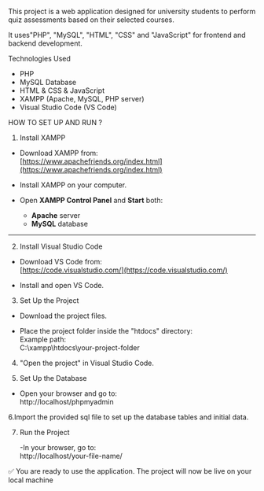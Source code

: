 This project is a web application designed for university students to perform quiz assessments based on their selected courses. 

It uses"PHP", "MySQL", "HTML", "CSS" and "JavaScript" for frontend and backend development.

Technologies Used

- PHP
- MySQL Database
- HTML & CSS & JavaScript
- XAMPP (Apache, MySQL, PHP server)
- Visual Studio Code (VS Code)

HOW TO SET UP AND RUN ?

 1. Install XAMPP

- Download XAMPP from:  
  [https://www.apachefriends.org/index.html](https://www.apachefriends.org/index.html)

- Install XAMPP on your computer.
- Open **XAMPP Control Panel** and **Start** both:
  - **Apache** server
  - **MySQL** database

---

 2. Install Visual Studio Code

- Download VS Code from:  
  [https://code.visualstudio.com/](https://code.visualstudio.com/)

- Install and open VS Code.

 3. Set Up the Project

- Download the project files.
  
- Place the project folder inside the "htdocs" directory:  
   Example path:  
   C:\xampp\htdocs\your-project-folder

 4. "Open the project" in Visual Studio Code.

 5. Set Up the Database

 - Open your browser and go to:  
   http://localhost/phpmyadmin

 6.Import the provided sql file to set up the database tables and initial data.

 7. Run the Project
    
    -In your browser, go to:  
     http://localhost/your-file-name/


✅ You are ready to use the application. The project will now be live on your local machine
